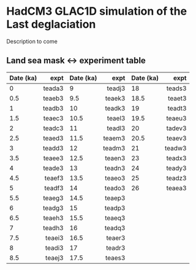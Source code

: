 # HadCM3 GLAC1D simulation of the Last deglaciation
Description to come


## Land sea mask <-> experiment table
| Date (ka) | expt | Date (ka) | expt | Date (ka) | expt |
| :-------- | ---: | :-------- | ---: | :-------- | ---: |
| 0 | teada3 | 9 | teadj3 | 18 | teads3 |
| 0.5 | teaeb3 | 9.5 | teaek3 | 18.5 | teaet3 |
| 1 | teadb3 | 10 | teadk3 | 19 | teadt3 |
| 1.5 | teaec3 | 10.5 | teael3 | 19.5 | teaeu3 |
| 2 | teadc3 | 11 | teadl3 | 20 | tadev3 |
| 2.5 | teaed3 | 11.5 | teaem3 | 20.5 | teaev3|
| 3 | teadd3 | 12 | teadm3 | 21 | teadw3 |
| 3.5 | teaee3 | 12.5 | teaen3 | 23 | teadx3 |
| 4 | teade3 | 13 | teadn3 | 24 | teady3 |
| 4.5 | teaef3 | 13.5 | teaeo3 | 25 | teadz3 |
| 5 | teadf3 | 14 | teado3 | 26 | teaea3 |
| 5.5 | teaeg3 | 14.5 | teaep3 | | |
| 6 | teadg3 | 15 | teadp3 | | |
| 6.5 | teaeh3 | 15.5 | teaeq3 | | |
| 7 | teadh3 | 16 | teadq3 | | |
| 7.5 | teaei3 | 16.5 | teaer3 | | |
| 8 | teadi3 | 17 | teadr3 | | |
| 8.5 | teaej3 | 17.5 | teaes3 | | |
